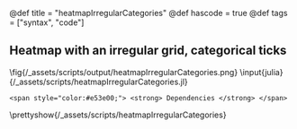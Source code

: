 @def title = "heatmapIrregularCategories"
@def hascode = true
@def tags = ["syntax", "code"]

## Heatmap with an irregular grid, categorical ticks
\fig{/_assets/scripts/output/heatmapIrregularCategories.png}
\input{julia}{/_assets/scripts/heatmapIrregularCategories.jl}

~~~
<span style="color:#e53e00;"> <strong> Dependencies </strong> </span>
~~~
\prettyshow{/_assets/scripts/heatmapIrregularCategories}
